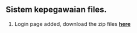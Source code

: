 ## Sistem kepegawaian files.

1. Login page added, download the zip files **[here](https://github.com/iqbalaqaba/sispegwkd/blob/master/login/login.zip
)**
